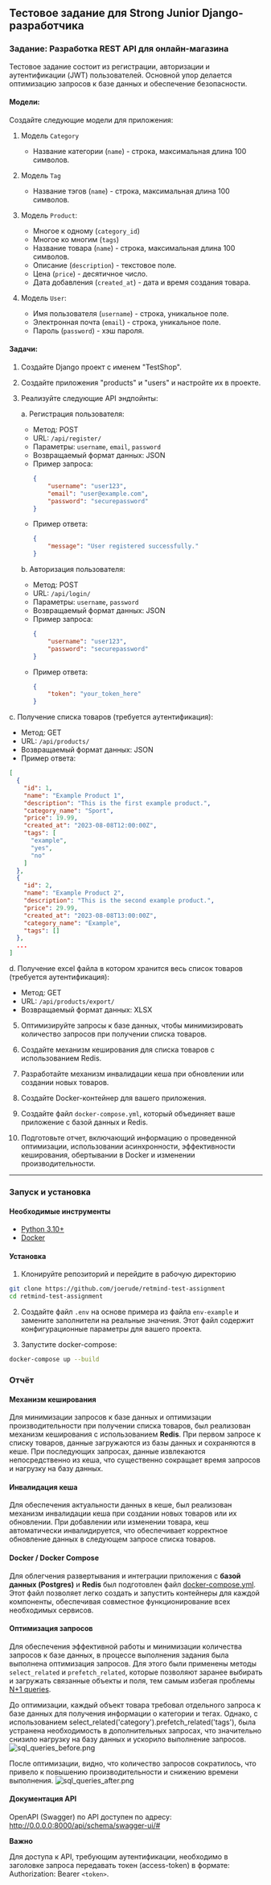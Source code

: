 ## Тестовое задание для Strong Junior Django-разработчика

### Задание: Разработка REST API для онлайн-магазина

Тестовое задание состоит из регистрации, авторизации и аутентификации (JWT) пользователей. Основной упор делается
оптимизацию запросов к базе данных и обеспечение безопасности.

#### Модели:

Создайте следующие модели для приложения:

1. Модель `Category`
    - Название категории (`name`) - строка, максимальная длина 100 символов.

2. Модель `Tag`
    - Название тэгов (`name`) - строка, максимальная длина 100 символов.

3. Модель `Product`:
    - Многое к одному (`category_id`)
    - Многое ко многим (`tags`)
    - Название товара (`name`) - строка, максимальная длина 100 символов.
    - Описание (`description`) - текстовое поле.
    - Цена (`price`) - десятичное число.
    - Дата добавления (`created_at`) - дата и время создания товара.

4. Модель `User`:
    - Имя пользователя (`username`) - строка, уникальное поле.
    - Электронная почта (`email`) - строка, уникальное поле.
    - Пароль (`password`) - хэш пароля.

#### Задачи:

1. Создайте Django проект с именем "TestShop".

2. Создайте приложения "products" и "users" и настройте их в проекте.

3. Реализуйте следующие API эндпойнты:

   a. Регистрация пользователя:
    - Метод: POST
    - URL: `/api/register/`
    - Параметры: `username`, `email`, `password`
    - Возвращаемый формат данных: JSON
    - Пример запроса:
      ```json
      {
          "username": "user123",
          "email": "user@example.com",
          "password": "securepassword"
      }
      ```
    - Пример ответа:
      ```json
      {
          "message": "User registered successfully."
      }
      ```

   b. Авторизация пользователя:
    - Метод: POST
    - URL: `/api/login/`
    - Параметры: `username`, `password`
    - Возвращаемый формат данных: JSON
    - Пример запроса:
      ```json
      {
          "username": "user123",
          "password": "securepassword"
      }
      ```
    - Пример ответа:
      ```json
      {
          "token": "your_token_here"
      }
      ```

c. Получение списка товаров (требуется аутентификация):

- Метод: GET
- URL: `/api/products/`
- Возвращаемый формат данных: JSON
- Пример ответа:

```json
[
  {
    "id": 1,
    "name": "Example Product 1",
    "description": "This is the first example product.",
    "category_name": "Sport",
    "price": 19.99,
    "created_at": "2023-08-08T12:00:00Z",
    "tags": [
      "example",
      "yes",
      "no"
    ]
  },
  {
    "id": 2,
    "name": "Example Product 2",
    "description": "This is the second example product.",
    "price": 29.99,
    "created_at": "2023-08-08T13:00:00Z",
    "category_name": "Example",
    "tags": []
  },
  ...
]
```

d. Получение excel файла в котором хранится весь список товаров (требуется аутентификация):

- Метод: GET
- URL: `/api/products/export/`
- Возвращаемый формат данных: XLSX

5. Оптимизируйте запросы к базе данных, чтобы минимизировать количество запросов при получении списка товаров.

6. Создайте механизм кеширования для списка товаров с использованием Redis.

7. Разработайте механизм инвалидации кеша при обновлении или создании новых товаров.

8. Создайте Docker-контейнер для вашего приложения.

9. Создайте файл `docker-compose.yml`, который объединяет ваше приложение с базой данных и Redis.

10. Подготовьте отчет, включающий информацию о проведенной оптимизации, использовании асинхронности, эффективности
    кеширования, обертывании в Docker и изменении производительности.

--- 

### Запуск и установка

#### Необходимые инструменты

- [Python 3.10+](https://www.python.org/)
- [Docker](https://www.docker.com/)

#### Установка

1. Клонируйте репозиторий и перейдите в рабочую директорию

```bash
git clone https://github.com/joerude/retmind-test-assignment
cd retmind-test-assignment
```

2. Создайте файл `.env` на основе примера из файла `env-example` и замените заполнители на реальные значения.
   Этот файл содержит конфигурационные параметры для вашего проекта.


3. Запустите docker-compose:

```bash
docker-compose up --build
```

### Отчёт

#### Механизм кеширования

Для минимизации запросов к базе данных и оптимизации производительности при
получении списка товаров, был реализован механизм кеширования с использованием **Redis**. При первом запросе к списку
товаров, данные загружаются из базы данных и сохраняются в кеше. При последующих запросах, данные извлекаются
непосредственно из кеша, что существенно сокращает время запросов и нагрузку на базу данных.

#### Инвалидация кеша

Для обеспечения актуальности данных в кеше, был реализован механизм инвалидации кеша при создании новых товаров или их
обновлении. При добавлении или изменении товара, кеш автоматически инвалидируется, что обеспечивает корректное
обновление данных в следующем запросе списка товаров.

#### Docker / Docker Compose

Для облегчения развертывания и интеграции приложения с **базой данных (Postgres)** и **Redis** был
подготовлен файл [docker-compose.yml](docker-compose.yml).
Этот файл позволяет легко создать и запустить контейнеры для каждой компоненты, обеспечивая совместное функционирование
всех необходимых сервисов.

#### Оптимизация запросов

Для обеспечения эффективной работы и минимизации количества запросов к базе данных, в процессе выполнения задания была
выполнена оптимизация запросов. Для этого были применены методы `select_related` и `prefetch_related`, которые позволяют
заранее выбирать и загружать связанные объекты и поля, тем самым избегая
проблемы [N+1 queries]((https://scoutapm.com/blog/django-and-the-n1-queries-problem)).

До оптимизации, каждый объект товара требовал отдельного запроса к базе данных для
получения информации о категории и тегах. Однако, с использованием select_related('category').prefetch_related('tags'),
была устранена необходимость в дополнительных запросах, что значительно снизило нагрузку на базу данных и ускорило
выполнение запросов.
![sql_queries_before.png](assets/sql_queries_before.png)

После оптимизации, видно, что количество запросов сократилось, что привело к повышению
производительности и снижению
времени выполнения.
![sql_queries_after.png](assets/sql_queries_after.png)

#### Документация API

OpenAPI (Swagger) по API доступен по адресу:
http://0.0.0.0:8000/api/schema/swagger-ui/#

**Важно**

Для доступа к API, требующим аутентификации, необходимо в заголовке запроса
передавать токен (access-token) в формате: Authorization: Bearer `<token>`.
